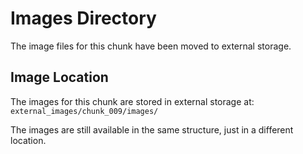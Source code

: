 # Images Directory

The image files for this chunk have been moved to external storage.

## Image Location
The images for this chunk are stored in external storage at:
`external_images/chunk_009/images/`

The images are still available in the same structure, just in a different location.
